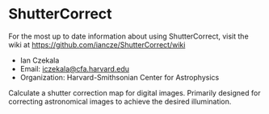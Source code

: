 ShutterCorrect
==============

For the most up to date information about using ShutterCorrect, visit the wiki at https://github.com/iancze/ShutterCorrect/wiki 


* Ian Czekala
* Email: iczekala@cfa.harvard.edu
* Organization: Harvard-Smithsonian Center for Astrophysics

Calculate a shutter correction map for digital images. Primarily designed for correcting astronomical images to achieve the desired illumination.

